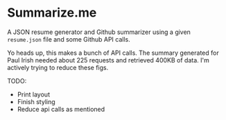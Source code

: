 Summarize.me
=============

A JSON resume generator and Github summarizer using a given `resume.json` file and some Github API calls.

Yo heads up, this makes a bunch of API calls. The summary generated for Paul Irish needed about 225 requests and retrieved 400KB of data. I'm actively trying to reduce these figs.

TODO:

 - Print layout
 - Finish styling
 - Reduce api calls as mentioned